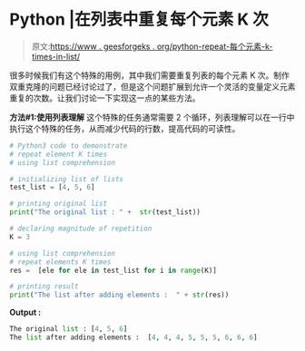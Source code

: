 # Python |在列表中重复每个元素 K 次

> 原文:[https://www . geesforgeks . org/python-repeat-每个元素-k-times-in-list/](https://www.geeksforgeeks.org/python-repeat-each-element-k-times-in-list/)

很多时候我们有这个特殊的用例，其中我们需要重复列表的每个元素 K 次。制作双重克隆的问题已经讨论过了，但是这个问题扩展到允许一个灵活的变量定义元素重复的次数。让我们讨论一下实现这一点的某些方法。

**方法#1:使用列表理解**
这个特殊的任务通常需要 2 个循环，列表理解可以在一行中执行这个特殊的任务，从而减少代码的行数，提高代码的可读性。

```py
# Python3 code to demonstrate 
# repeat element K times
# using list comprehension

# initializing list of lists
test_list = [4, 5, 6]

# printing original list 
print("The original list : " +  str(test_list))

# declaring magnitude of repetition
K = 3

# using list comprehension
# repeat elements K times
res =  [ele for ele in test_list for i in range(K)]

# printing result 
print("The list after adding elements :  " + str(res))
```

**Output :**

```py
The original list : [4, 5, 6]
The list after adding elements :  [4, 4, 4, 5, 5, 5, 6, 6, 6]

```